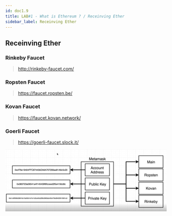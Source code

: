 ```yaml
---
id: doc1.9
title: LAB#1 - What is Ethereum ? / Receinving Ether
sidebar_label: Receinving Ether
---
```


## Receinving Ether

### Rinkeby Faucet 
> http://rinkeby-faucet.com/

### Ropsten Faucet
> https://faucet.ropsten.be/

### Kovan Faucet
> https://faucet.kovan.network/


### Goerli Faucet
> https://goerli-faucet.slock.it/


![alt text](.\assets\Imagem9_1.jpg)